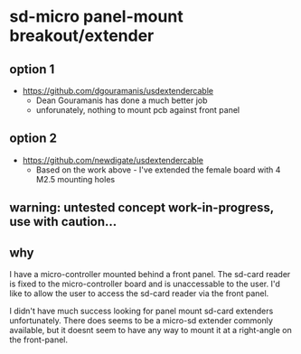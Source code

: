 # sd-micro panel-mount breakout/extender

## option 1 
 * https://github.com/dgouramanis/usdextendercable
   * Dean Gouramanis has done a much better job 
   * unforunately, nothing to mount pcb against front panel
   
## option 2
 * https://github.com/newdigate/usdextendercable
   * Based on the work above - I've extended the female board with 4 M2.5 mounting holes
 
## warning: untested concept work-in-progress, use with caution...

## why
I have a micro-controller mounted behind a front panel. The sd-card reader is fixed to the micro-controller board and is unaccessable to the user. I'd like to allow the user to access the sd-card reader via the front panel. 

I didn't have much success looking for panel mount sd-card extenders unfortunately. There does seems to be a micro-sd extender commonly available, but it doesnt seem to have any way to mount it at a right-angle on the front-panel. 
